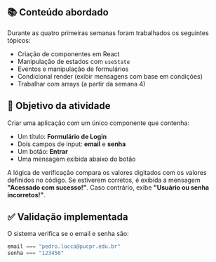 
## 📚 Conteúdo abordado

Durante as quatro primeiras semanas foram trabalhados os seguintes tópicos:

- Criação de componentes em React
- Manipulação de estados com `useState`
- Eventos e manipulação de formulários
- Condicional render (exibir mensagens com base em condições)
- Trabalhar com arrays (a partir da semana 4)

## 🎯 Objetivo da atividade

Criar uma aplicação com um único componente que contenha:

- Um título: **Formulário de Login**
- Dois campos de input: **email** e **senha**
- Um botão: **Entrar**
- Uma mensagem exibida abaixo do botão

A lógica de verificação compara os valores digitados com os valores definidos no código. Se estiverem corretos, é exibida a mensagem **"Acessado com sucesso!"**. Caso contrário, exibe **"Usuário ou senha incorretos!"**.

## ✅ Validação implementada

O sistema verifica se o email e senha são:

```js
email === "pedro.lucca@pucpr.edu.br"
senha === "123456"
